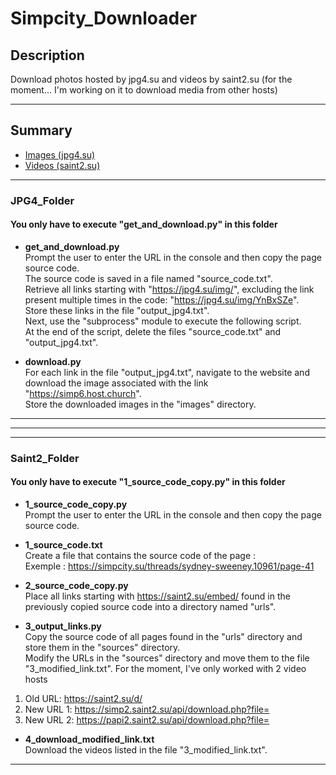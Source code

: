 # Simpcity_Downloader

## Description  
Download photos hosted by jpg4.su and videos by saint2.su (for the moment... I'm working on it to download media from other hosts)

---------------------------------------------------------------------------------------

## Summary
- [Images (jpg4.su)](#JPG4_Folder)
- [Videos (saint2.su)](#Saint2_Folder)

---------------------------------------------------------------------------------------

### JPG4_Folder

<h4>You only have to execute "get_and_download.py" in this folder</h4>  

- **get_and_download.py**  
Prompt the user to enter the URL in the console and then copy the page source code.   
The source code is saved in a file named "source_code.txt".  
Retrieve all links starting with "https://jpg4.su/img/", excluding the link present multiple times in the code: "https://jpg4.su/img/YnBxSZe".  
Store these links in the file "output_jpg4.txt".  
Next, use the "subprocess" module to execute the following script.  
At the end of the script, delete the files "source_code.txt" and "output_jpg4.txt".  

- **download.py**  
For each link in the file "output_jpg4.txt", navigate to the website and download the image associated with the link "https://simp6.host.church".  
Store the downloaded images in the "images" directory.  

---------------------------------------------------------------------------------------
---------------------------------------------------------------------------------------
---------------------------------------------------------------------------------------
    
### Saint2_Folder

<h4>You only have to execute "1_source_code_copy.py" in this folder</h4>  
  
- **1_source_code_copy.py**  
Prompt the user to enter the URL in the console and then copy the page source code.  
  
- **1_source_code.txt**  
Create a file that contains the source code of the page :  
Exemple : https://simpcity.su/threads/sydney-sweeney.10961/page-41  
  
- **2_source_code_copy.py**  
Place all links starting with https://saint2.su/embed/ found in the previously copied source code into a directory named "urls".  
  
- **3_output_links.py**  
Copy the source code of all pages found in the "urls" directory and store them in the "sources" directory.  
Modify the URLs in the "sources" directory and move them to the file "3_modified_link.txt".
For the moment, I've only worked with 2 video hosts  
1) Old URL: https://saint2.su/d/  
2) New URL 1: https://simp2.saint2.su/api/download.php?file=  
3) New URL 2: https://papi2.saint2.su/api/download.php?file=  
  
- **4_download_modified_link.txt**  
Download the videos listed in the file "3_modified_link.txt".
  
---------------------------------------------------------------------------------------
